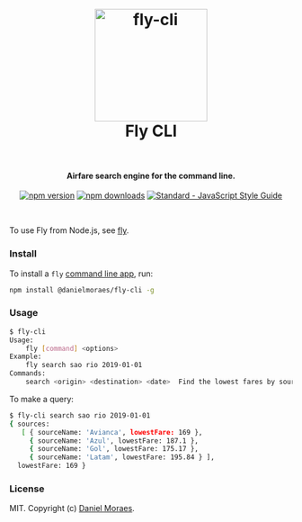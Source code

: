 <h1 align="center">
  <br>
  <img src="https://dmoraes.org/fly.png" alt="fly-cli" width="200"></a>
  <br>
  Fly CLI
  <br>
  <br>
</h1>

<h4 align="center">Airfare search engine for the command line.</h4>

<p align="center">
  <a href="https://www.npmjs.com/package/@danielmoraes/fly-cli"><img src="https://img.shields.io/npm/v/@danielmoraes/fly-cli.svg" alt="npm version"></a>
  <a href="https://www.npmjs.com/package/@danielmoraes/fly-cli"><img src="https://img.shields.io/npm/dm/@danielmoraes/fly-cli.svg" alt="npm downloads"></a>
  <a href="https://standardjs.com"><img src="https://img.shields.io/badge/code_style-standard-brightgreen.svg" alt="Standard - JavaScript Style Guide"></a>
</p>

<br>

To use Fly from Node.js, see [fly](https://github.com/danielmoraes/fly).

### Install

To install a `fly`
[command line app](https://github.com/danielmoraes/fly-cli), run:

```bash
npm install @danielmoraes/fly-cli -g
```

### Usage

```bash
$ fly-cli
Usage:
    fly [command] <options>
Example:
    fly search sao rio 2019-01-01
Commands:
    search <origin> <destination> <date>  Find the lowest fares by source
```

To make a query:

```bash
$ fly-cli search sao rio 2019-01-01
{ sources:
   [ { sourceName: 'Avianca', lowestFare: 169 },
     { sourceName: 'Azul', lowestFare: 187.1 },
     { sourceName: 'Gol', lowestFare: 175.17 },
     { sourceName: 'Latam', lowestFare: 195.84 } ],
  lowestFare: 169 }
```

### License

MIT. Copyright (c) [Daniel Moraes](https://dmoraes.org).
